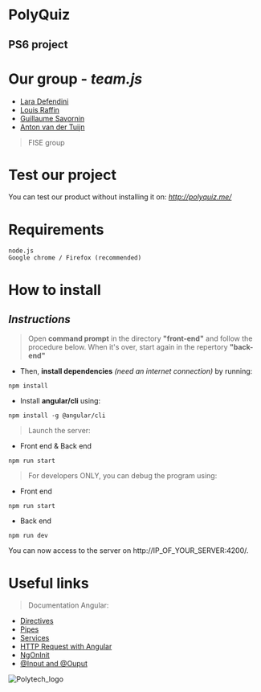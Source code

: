 # PolyQuiz
## PS6 project

# Our group - *team.js*
- [Lara Defendini](https://github.com/Laradefendini)
- [Louis Raffin](https://github.com/LouisR2)
- [Guillaume Savornin](https://github.com/GuillaumeSavornin)
- [Anton van der Tuijn](https://github.com/Anton-vanderTuijn)
> FISE group

# Test our project
You can test our product without installing it on: _http://polyquiz.me/_

# Requirements
```
node.js
Google chrome / Firefox (recommended)
```

# How to install
## _Instructions_
> Open **command prompt** in the directory **"front-end"** and follow the procedure below. When it's over, start again in the repertory **"back-end"**
- Then, **install dependencies** _(need an internet connection)_ by running:
```
npm install
```
- Install **angular/cli** using:
```
npm install -g @angular/cli
```
> Launch the server:
- Front end & Back end
```
npm run start
```

>For developers ONLY, you can debug the program using:
- Front end
```
npm run start
```
- Back end
```
npm run dev
```

You can now access to the server on http://IP_OF_YOUR_SERVER:4200/.

# Useful links
> Documentation Angular: 
- [Directives](https://angular.io/docs/ts/latest/guide/attribute-directives.html)
- [Pipes](https://angular.io/docs/ts/latest/guide/pipes.html)
- [Services](https://angular.io/docs/ts/latest/tutorial/toh-pt4.html)
- [HTTP Request with Angular](https://angular.io/docs/ts/latest/guide/server-communication.html)
- [NgOnInit](https://angular.io/docs/ts/latest/tutorial/toh-pt4.html#the-ngoninit-lifecycle-hook)
- [@Input and @Ouput](https://angular.io/docs/ts/latest/cookbook/component-communication.html)

![Polytech_logo](http://unice.fr/polytechnice/fr/contenus-riches/images/logos/logo-uns-pns)
